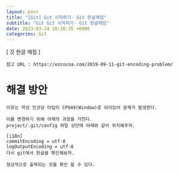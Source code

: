 ```yaml
---
layout: post
title: "[Git] Git 시작하기- Git 한글깨짐"
subtitle: "Git Git 시작하기- Git 한글깨짐"
date: 2023-03-24 10:30:35 +0900
categories: Git
---
```

[ 깃 한글 깨짐 ]

	참고 URL : https://ezcocoa.com/2019-09-11-git-encoding-problem/

	
# 해결 방안

	이유는 작성 인코딩 타입이 CP949(Window)로 되어있어 문제가 발생한다.

	이를 변경하기 위해 아래의 과정을 거친다.
	project/.git/config 파일 상단에 아래와 같이 위치해주자.

	[i18n]
	commitEncoding = utf-8
	logOutputEncoding = utf-8
	다시 git에서 한글을 확인해보자.

	정상적으로 출력되는 것을 확인 할 수 있다.
